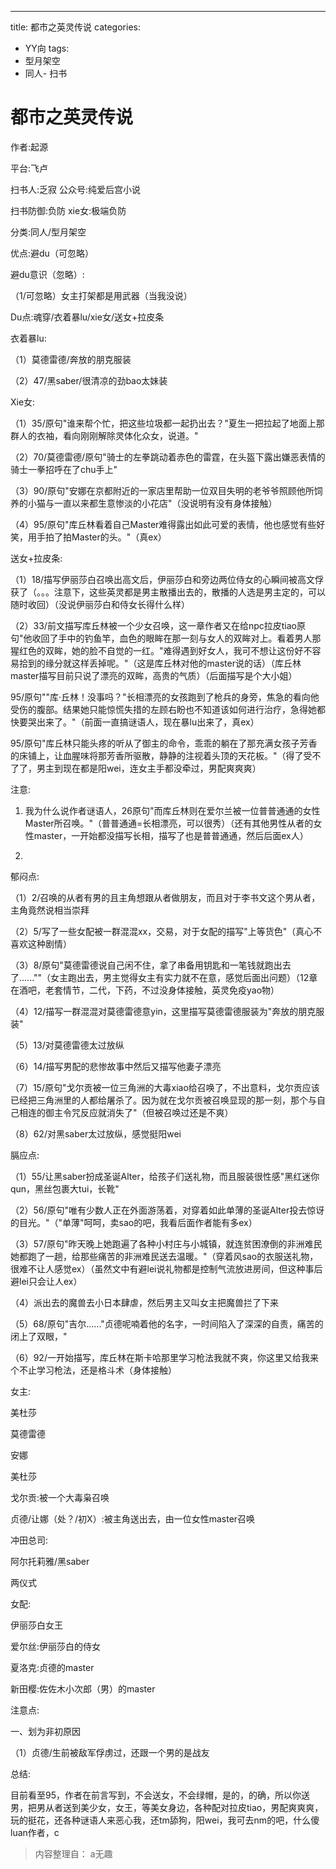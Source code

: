---
title: 都市之英灵传说
categories:
- YY向
tags:
- 型月架空
- 同人- 扫书
# 都市之英灵传说
作者:起源

平台:飞卢

扫书人:乏寂 公众号:纯爱后宫小说

扫书防御:负防 xie女:极端负防

分类:同人/型月架空

优点:避du（可忽略）

避du意识（忽略）:

（1/可忽略）女主打架都是用武器（当我没说）

Du点:魂穿/衣着暴lu/xie女/送女+拉皮条

衣着暴lu:

（1）莫德雷德/奔放的朋克服装

（2）47/黑saber/很清凉的劲bao太妹装

Xie女:

（1）35/原句"谁来帮个忙，把这些垃圾都一起扔出去？"夏生一把拉起了地面上那群人的衣袖，看向刚刚解除灵体化众女，说道。"

（2）70/莫德雷德/原句"骑士的左拳跳动着赤色的雷霆，在头盔下露出嫌恶表情的骑士一拳招呼在了chu手上"

（3）90/原句"安娜在京都附近的一家店里帮助一位双目失明的老爷爷照顾他所饲养的小猫与一直以来都生意惨淡的小花店"（没说明有没有身体接触）

（4）95/原句"库丘林看着自己Master难得露出如此可爱的表情，他也感觉有些好笑，用手拍了拍Master的头。"（真ex）

送女+拉皮条:

（1）18/描写伊丽莎白召唤出高文后，伊丽莎白和旁边两位侍女的心瞬间被高文俘获了（。。。注意下，这些英灵都是男主散播出去的，散播的人选是男主定的，可以随时收回）（没说伊丽莎白和侍女长得什么样）

（2）33/前文描写库丘林被一个少女召唤，这一章作者又在给npc拉皮tiao原句"他收回了手中的钓鱼竿，血色的眼眸在那一刻与女人的双眸对上。看着男人那猩红色的双眸，她的脸不自觉的一红。"难得遇到好女人，我可不想让这份好不容易拾到的缘分就这样丢掉呢。"（这是库丘林对他的master说的话）（库丘林master描写目前只说了漂亮的双眸，高贵的气质）（后面描写是个大小姐）

95/原句""库·丘林！没事吗？"长相漂亮的女孩跑到了枪兵的身旁，焦急的看向他受伤的腹部。结果她只能惊慌失措的左顾右盼也不知道该如何进行治疗，急得她都快要哭出来了。"（前面一直搞谜语人，现在暴lu出来了，真ex）

95/原句"库丘林只能头疼的听从了御主的命令，乖乖的躺在了那充满女孩子芳香的床铺上，让血腥味将那芳香所驱散，静静的注视着头顶的天花板。"（得了受不了了，男主到现在都是阳wei，连女主手都没牵过，男配爽爽爽）

注意:

1.  我为什么说作者谜语人，26原句"而库丘林则在爱尔兰被一位普普通通的女性Master所召唤。"（普普通通=长相漂亮，可以很秀）（还有其他男性从者的女性master，一开始都没描写长相，描写了也是普普通通，然后后面ex人）

2.  

郁闷点:

（1）2/召唤的从者有男的且主角想跟从者做朋友，而且对于李书文这个男从者，主角竟然说相当崇拜

（2）5/写了一些女配被一群混混xx，交易，对于女配的描写"上等货色"（真心不喜欢这种剧情）

（3）8/原句"莫德雷德说自己闲不住，拿了串备用钥匙和一笔钱就跑出去了......""（女主跑出去，男主觉得女主有实力就不在意，感觉后面出问题）（12章在酒吧，老套情节，二代，下药，不过没身体接触，英灵免疫yao物）

（4）12/描写一群混混对莫德雷德意yin，这里描写莫德雷德服装为"奔放的朋克服装"

（5）13/对莫德雷德太过放纵

（6）14/描写男配的悲惨故事中然后又描写他妻子漂亮

（7）15/原句"戈尔贡被一位三角洲的大毒xiao给召唤了，不出意料，戈尔贡应该已经把三角洲里的人都给屠杀了。因为就在戈尔贡被召唤显现的那一刻，那个与自己相连的御主令咒反应就消失了"（但被召唤过还是不爽）

（8）62/对黑saber太过放纵，感觉挺阳wei

膈应点:

（1）55/让黑saber扮成圣诞Alter，给孩子们送礼物，而且服装很性感"黑红迷你qun，黑丝包裹大tui，长靴"

（2）56/原句"唯有少数人正在外面游荡着，对穿着如此单薄的圣诞Alter投去惊讶的目光。"（"单薄"呵呵，卖sao的吧，我看后面作者能有多ex）

（3）57/原句"昨天晚上她跑遍了各种小村庄与小城镇，就连贫困潦倒的非洲难民她都跑了一趟，给那些痛苦的非洲难民送去温暖。"（穿着风sao的衣服送礼物，很难不让人感觉ex）（虽然文中有避lei说礼物都是控制气流放进房间，但这种事后避lei只会让人ex）

（4）派出去的魔兽去小日本肆虐，然后男主又叫女主把魔兽拦了下来

（5）68/原句"吉尔......"贞德呢喃着他的名字，一时间陷入了深深的自责，痛苦的闭上了双眼，"

（6）92/一开始描写，库丘林在斯卡哈那里学习枪法我就不爽，你这里又给我来个不止学习枪法，还是格斗术（身体接触）

女主:

美杜莎

莫德雷德

安娜

美杜莎

戈尔贡:被一个大毒枭召唤

贞德/让娜（处？/初X）:被主角送出去，由一位女性master召唤

冲田总司:

阿尔托莉雅/黑saber

两仪式

女配:

伊丽莎白女王

爱尔丝:伊丽莎白的侍女

夏洛克:贞德的master

新田樱:佐佐木小次郎（男）的master

注意点:

一、划为非初原因

（1）贞德/生前被敌军俘虏过，还跟一个男的是战友

总结:

目前看至95，作者在前言写到，不会送女，不会绿帽，是的，的确，所以你送男，把男从者送到美少女，女王，等美女身边，各种配对拉皮tiao，男配爽爽爽，玩的挺花，还各种谜语人来恶心我，还tm舔狗，阳wei，我可去nm的吧，什么傻luan作者，c


> 内容整理自： a无趣